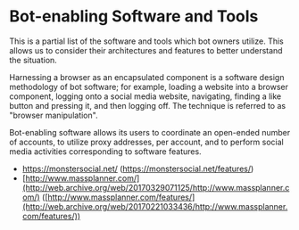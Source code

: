 # Bot-enabling Software and Tools

This is a partial list of the software and tools which bot owners utilize. This allows us to consider their architectures and features to better understand the situation. 

Harnessing a browser as an encapsulated component is a software design methodology of bot software; for example, loading a website into a browser component, logging onto a social media website, navigating, finding a like button and pressing it, and then logging off. The technique is referred to as "browser manipulation".

Bot-enabling software allows its users to coordinate an open-ended number of accounts, to utilize proxy addresses, per account, and to perform social media activities corresponding to software features.

- https://monstersocial.net/ (https://monstersocial.net/features/)
- [http://www.massplanner.com/](http://web.archive.org/web/20170329071125/http://www.massplanner.com/) ([http://www.massplanner.com/features/](http://web.archive.org/web/20170221033436/http://www.massplanner.com/features/))
